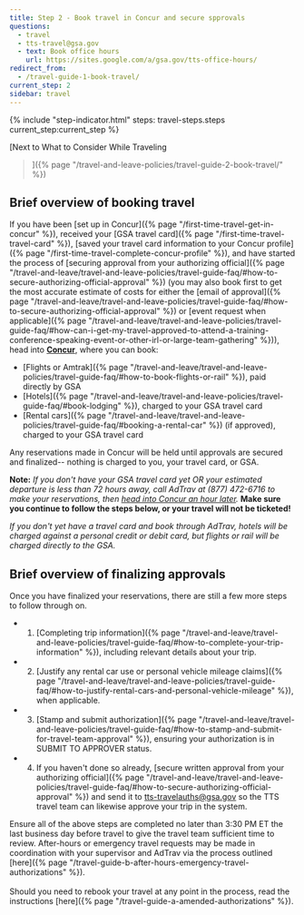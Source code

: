 ```yaml
---
title: Step 2 - Book travel in Concur and secure spprovals
questions:
  - travel
  - tts-travel@gsa.gov
  - text: Book office hours
    url: https://sites.google.com/a/gsa.gov/tts-office-hours/
redirect_from:
  - /travel-guide-1-book-travel/
current_step: 2
sidebar: travel
---
```


{% include "step-indicator.html" steps: travel-steps.steps current_step:current_step  %}

[Next to What to Consider While Traveling
>]({% page "/travel-and-leave-policies/travel-guide-2-book-travel/" %})

## Brief overview of booking travel

If you have been [set up in
Concur]({% page "/first-time-travel-get-in-concur" %}), received your [GSA
travel card]({% page "/first-time-travel-travel-card" %}), [saved your travel
card information to your Concur
profile]({% page "/first-time-travel-complete-concur-profile" %}), and have
started the process of [securing approval from your authorizing
official]({% page "/travel-and-leave/travel-and-leave-policies/travel-guide-faq/#how-to-secure-authorizing-official-approval" %})
(you may also book first to get the most accurate estimate of costs for either
the [email of
approval]({% page "/travel-and-leave/travel-and-leave-policies/travel-guide-faq/#how-to-secure-authorizing-official-approval" %})
or [event request when
applicable]({% page "/travel-and-leave/travel-and-leave-policies/travel-guide-faq/#how-can-i-get-my-travel-approved-to-attend-a-training-conference-speaking-event-or-other-irl-or-large-team-gathering" %})),
head into **[Concur](https://travel.gsa.gov)**, where you can book:

- [Flights or
  Amtrak]({% page "/travel-and-leave/travel-and-leave-policies/travel-guide-faq/#how-to-book-flights-or-rail" %}),
  paid directly by GSA
- [Hotels]({% page "/travel-and-leave/travel-and-leave-policies/travel-guide-faq/#book-lodging" %}),
  charged to your GSA travel card
- [Rental
  cars]({% page "/travel-and-leave/travel-and-leave-policies/travel-guide-faq/#booking-a-rental-car" %})
  (if approved), charged to your GSA travel card

Any reservations made in Concur will be held until approvals are secured and
finalized-- nothing is charged to you, your travel card, or GSA.

**Note:** _If you don't have your GSA travel card yet OR your estimated
departure is less than 72 hours away, call AdTrav at (877) 472-6716 to make your
reservations, then [head into Concur an hour later](https://travel.gsa.gov)._
**Make sure you continue to follow the steps below, or your travel will not be
ticketed!**

_If you don't yet have a travel card and book through AdTrav, hotels will be
charged against a personal credit or debit card, but flights or rail will be
charged directly to the GSA._

## Brief overview of finalizing approvals

Once you have finalized your reservations, there are still a few more steps to
follow through on.

- 1. [Completing trip
     information]({% page "/travel-and-leave/travel-and-leave-policies/travel-guide-faq/#how-to-complete-your-trip-information" %}),
     including relevant details about your trip.
- 2. [Justify any rental car use or personal vehicle mileage
     claims]({% page "/travel-and-leave/travel-and-leave-policies/travel-guide-faq/#how-to-justify-rental-cars-and-personal-vehicle-mileage" %}),
     when applicable.
- 3. [Stamp and submit
     authorization]({% page "/travel-and-leave/travel-and-leave-policies/travel-guide-faq/#how-to-stamp-and-submit-for-travel-team-approval" %}),
     ensuring your authorization is in SUBMIT TO APPROVER status.
- 4. If you haven't done so already, [secure written approval from your
     authorizing
     official]({% page "/travel-and-leave/travel-and-leave-policies/travel-guide-faq/#how-to-secure-authorizing-official-approval" %})
     and send it to tts-travelauths@gsa.gov so the TTS travel team can likewise
     approve your trip in the system.

Ensure all of the above steps are completed no later than 3:30 PM ET the last
business day before travel to give the travel team sufficient time to review.
After-hours or emergency travel requests may be made in coordination with your
supervisor and AdTrav via the process outlined
[here]({% page "/travel-guide-b-after-hours-emergency-travel-authorizations" %}).<br>
<br> Should you need to rebook your travel at any point in the process, read the
instructions [here]({% page "/travel-guide-a-amended-authorizations" %}).

